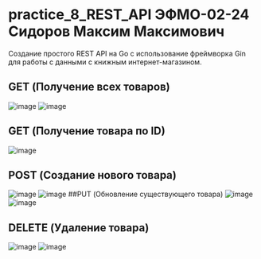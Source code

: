 # practice_8_REST_API ЭФМО-02-24 Сидоров Максим Максимович
Создание простого REST API на Go с использование фреймворка Gin для работы с данными с книжным интернет-магазином.
## GET (Получение всех товаров)
![image](https://github.com/user-attachments/assets/c13992b5-6edc-46a8-b8e0-893530f7efb1)
![image](https://github.com/user-attachments/assets/1358d3d1-4130-420c-a501-bd1fb4e727fe)
## GET (Получение товара по ID)
![image](https://github.com/user-attachments/assets/7e861cea-717f-43db-833b-328dc0b0e994)
## POST (Создание нового товара)
![image](https://github.com/user-attachments/assets/5fb72bd8-f551-4f60-a6d2-d58f22aa5ed1)
![image](https://github.com/user-attachments/assets/522be631-09d4-4f26-8815-a6c19cdead58)
##PUT (Обновление существующего товара)
![image](https://github.com/user-attachments/assets/725b3022-4cfa-4031-b870-4a462e009d89)
![image](https://github.com/user-attachments/assets/55a18edc-2817-496f-85cf-eb0b863b0abc)
## DELETE (Удаление товара)
![image](https://github.com/user-attachments/assets/13609206-23e6-4880-90bd-54f1a746cc2f)
![image](https://github.com/user-attachments/assets/fad80488-59e6-4d5d-be3e-f7761f9770f6)

